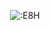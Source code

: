 <div align="center" >
<table width="100%">
    
<p align="center"><img src="https://count.getloli.com/get/@:E8H" alt=":E8H" /></p>

<!--
<a href="https://discord.com/users/1123698641937383425" target="_blank">
    <img align="center" alt="Discord Status" src="https://lanyard.cnrad.dev/api/1124076520315568238">
</a>
-->
